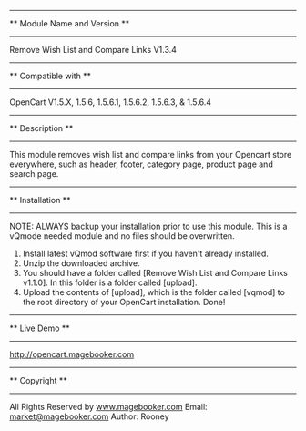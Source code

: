 *******************************
**  Module Name and Version  **
*******************************
Remove Wish List and Compare Links V1.3.4

***********************
**  Compatible with  **
***********************
OpenCart V1.5.X, 1.5.6, 1.5.6.1, 1.5.6.2, 1.5.6.3, & 1.5.6.4

*******************
**  Description  **
*******************
This module removes wish list and compare links from your Opencart store everywhere, such as header, footer, category page, product page and search page.

********************
**  Installation  **
********************
NOTE: ALWAYS backup your installation prior to use this module. This is a vQmode needed module and no files should be overwritten.

1) Install latest vQmod software first if you haven't already installed.
2) Unzip the downloaded archive.
3) You should have a folder called [Remove Wish List and Compare Links v1.1.0]. In this folder is a folder called [upload].
4) Upload the contents of [upload], which is the folder called [vqmod] to 
   the root directory of your OpenCart installation. Done!

*****************
**  Live Demo  **
*****************
http://opencart.magebooker.com

*****************
**  Copyright  **
*****************
All Rights Reserved by www.magebooker.com
Email: market@magebooker.com
Author: Rooney
